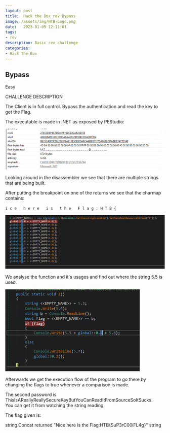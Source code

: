 ```yaml
---
layout: post
title:  Hack the Box rev Bypass
image: /assets/img/HTB-Logo.png
date:   2023-01-05 12:11:01
tags:
- rev
description: Basic rev challenge
categories:
- Hack The Box
---
```


## Bypass

Easy  

CHALLENGE DESCRIPTION


The Client is in full control. Bypass the authentication and read the key to get the Flag.  

The executable is made in .NET as exposed by PEStudio:  

![](/assets/img/2023-01-05-11-29-25.png)

Looking around in the disassembler we see that there are multiple strings that are being built.  

After putting the breakpoint on one of the returns we see that the charmap contains:  

`i c e   h e r e   i s   t h e   F l a g : H T B {`

![](/assets/img/2023-01-05-11-41-25.png)

We analyse the function and it's usages and find out where the string 5.5 is used.  

![](/assets/img/2023-01-05-11-27-53.png)

Afterwards we get the execution flow of the program to go there by changing the flags to true whenever a comparison is made.

The second password is ThisIsAReallyReallySecureKeyButYouCanReadItFromSourceSoItSucks.  
You can get it from watching the string reading.

The flag given is: 		

string.Concat returned	"Nice here is the Flag:HTB{SuP3rC00lFL4g}"	string



